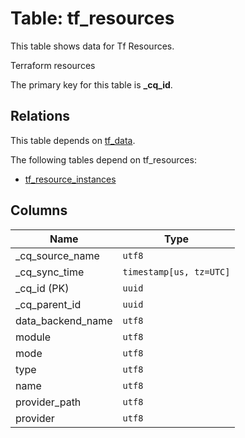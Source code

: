 # Table: tf_resources

This table shows data for Tf Resources.

Terraform resources

The primary key for this table is **_cq_id**.

## Relations

This table depends on [tf_data](tf_data).

The following tables depend on tf_resources:
  - [tf_resource_instances](tf_resource_instances)

## Columns

| Name          | Type          |
| ------------- | ------------- |
|_cq_source_name|`utf8`|
|_cq_sync_time|`timestamp[us, tz=UTC]`|
|_cq_id (PK)|`uuid`|
|_cq_parent_id|`uuid`|
|data_backend_name|`utf8`|
|module|`utf8`|
|mode|`utf8`|
|type|`utf8`|
|name|`utf8`|
|provider_path|`utf8`|
|provider|`utf8`|